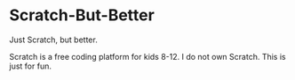 # Scratch-But-Better
Just Scratch, but better.

Scratch is a free coding platform for kids 8-12. I do not own Scratch. This is just for fun.
